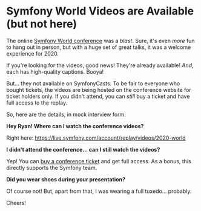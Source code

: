 # Symfony World Videos are Available (but not here)

The online [Symfony World conference](https://live.symfony.com/2020-world/) was
a *blast*. Sure, it's even *more* fun to hang out in person, but with a huge set of
great talks, it was a welcome experience for 2020.

If you're looking for the videos, good news! They're already available! *And*,
each has high-quality captions. Booya!

But... they not available on SymfonyCasts. To be fair to everyone who bought tickets,
the videos are being hosted on the conference website for ticket holders only. If
you didn't attend, you can *still* buy a ticket and have full access to the replay.

So, here are the details, in mock interview form:

**Hey Ryan! Where can I watch the conference videos?**

Right here: https://live.symfony.com/account/replay/videos/2020-world

**I didn't attend the conference... can I still watch the videos?**

Yep! You can [buy a conference ticket](https://live.symfony.com/2020-world/registration/) and get full access. As a bonus, this directly supports the Symfony team.

**Did you wear shoes during your presentation?**

Of course not! But, apart from that, I was wearing a full tuxedo... probably.

Cheers!
